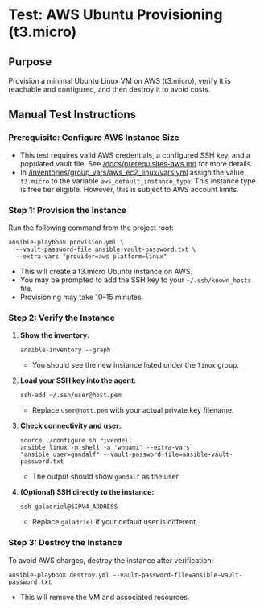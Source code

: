 # Test: AWS Ubuntu Provisioning (t3.micro)

## Purpose
Provision a minimal Ubuntu Linux VM on AWS (t3.micro), verify it is reachable and configured, and then destroy it to avoid costs.

## Manual Test Instructions

### Prerequisite: Configure AWS Instance Size
- This test requires valid AWS credentials, a configured SSH key, and a populated vault file. See [/docs/prerequisites-aws.md](../docs/create-vm.md) for more details.
- In [/inventories/group_vars/aws_ec2_linux/vars.yml](../inventories/group_vars/aws_ec2_linux/vars.yml) assign the value `t3.micro` to the variable `aws_default_instance_type`. This instance type is free tier eligible. However, this is subject to AWS account limits.

### Step 1: Provision the Instance
Run the following command from the project root:

```shell
ansible-playbook provision.yml \
  --vault-password-file ansible-vault-password.txt \
  --extra-vars "provider=aws platform=linux"
```

- This will create a t3.micro Ubuntu instance on AWS.
- You may be prompted to add the SSH key to your `~/.ssh/known_hosts` file.
- Provisioning may take 10–15 minutes.

### Step 2: Verify the Instance

1. **Show the inventory:**
   ```shell
   ansible-inventory --graph
   ```
   - You should see the new instance listed under the `linux` group.

2. **Load your SSH key into the agent:**
   ```shell
   ssh-add ~/.ssh/user@host.pem
   ```
   - Replace `user@host.pem` with your actual private key filename.

3. **Check connectivity and user:**
   ```shell
   source ./configure.sh rivendell
   ansible linux -m shell -a 'whoami' --extra-vars "ansible_user=gandalf" --vault-password-file=ansible-vault-password.txt
   ```
   - The output should show `gandalf` as the user.

4. **(Optional) SSH directly to the instance:**
   ```shell
   ssh galadriel@$IPV4_ADDRESS
   ```
   - Replace `galadriel` if your default user is different.

### Step 3: Destroy the Instance
To avoid AWS charges, destroy the instance after verification:

```shell
ansible-playbook destroy.yml --vault-password-file=ansible-vault-password.txt
```

- This will remove the VM and associated resources.
